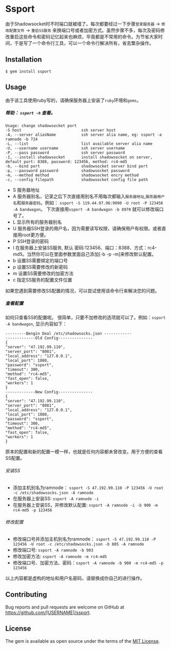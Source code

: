 # Ssport

由于Shadowsocket时不时端口就被墙了。每次都要经过一下步骤`登录服务器` -> `修改配置文件` -> `重启SS服务` 来换端口号或者加密方式。虽然步骤不多，每次及密码修改重启这些命令和密码记忆起来也麻烦，毕竟都是不常用的命令。为节省大家时间，于是写了一个命令行工具，可以一个命令行解决所有，省去繁杂操作。

## Installation

    $ gem install ssport

## Usage

由于该工具使用ruby写的，请确保服务器上安装了`ruby`环境和`gems`。

##### 帮助： `ssport -h` 查看。

    Usage: change shadowsocket port
    -S host                          ssh server host
    -A, --server aliasName           ssh server alia name, eg: ssport -a ramnode -b 724
    -L, --list                       list available server alia name
    -U, --username username          ssh server username
    -P, --pass password              ssh server password
    -I, --install shadowsocket       install shadowsocket on server, default port: 8388, password: 123456, method: rc4-md5
    -b, --bind port                  shadowsocket server bind port
    -p, --password password          shadowsocket password
    -m, --method method              shadowsocket encry method
    -c, --config filepath            shadowsocket config file path


* S 服务器地址 
* A 服务器别名，记录之后下次直接用别名不用每次都输入`服务器地址`,`服务器用户名`和`服务器密码`。例如： `ssport -S 119.44.97.96:9090 -U root -P 123456 -A bandwagon`。 下次直接用`ssport -A bandwagon -b 8970` 就可以修改端口号了。
* L 显示所有的服务器别名
* U 服务器SSH登录的用户名，因为需要读写权限，请确保用户有权限。或者直接用root更方便。
* P SSH登录的密码
* I 在服务器上安装SS服务, 默认 密码:123456、端口：8388、方式：rc4-md5。当然你可以在里面参数里面自己添加[-b -p -m]来修改默认配置。
* b 设置SS需要绑定的端口号
* p 设置SS需要修改的新密码
* m 设置SS需要修改的加密方法
* c 指定SS服务的配置文件位置

如果您遇到需要修改SS配置的情况，可以尝试使用该命令行来解决您的问题。

##### 查看配置

如何只查看SS的配置呢。 很简单，只要不加修改的选项就可以了。例如：`ssport -A bandwagon`, 显示内容如下：

    ---------Bengin Deal /etc/shadowsocks.json ------------
    -------------Old Config---------------
    {
    "server": "47.192.99.110",
    "server_port": "8081",
    "local_address": "127.0.0.1",
    "local_port": 1080,
    "password": "ssport",
    "timeout": 300,
    "method": "rc4-md5",
    "fast_open": false,
    "workers": 1
    }
    -------------New Config---------------
    {
    "server": "47.192.99.110",
    "server_port": "8081",
    "local_address": "127.0.0.1",
    "local_port": 1080,
    "password": "ssport",
    "timeout": 300,
    "method": "rc4-md5",
    "fast_open": false,
    "workers": 1
    }

原本的配置和新的配置一模一样，也就是任何内容都未曾改变。用于方便的查看SS配置。

###### 安装SS

* 添加主机别名为ramnode： `ssport -S 47.192.99.110 -P 123456 -U root -c /etc/shadowsocks.json -A ramnode`
* 在服务器上安装SS: `ssport -A ramnode -i`
* 在服务器上安装SS，并修改默认配置: `ssport -A ramnode -i -b 900 -m rc4-md5 -p 123456`


###### 修改配置

* 修改端口号并添加主机别名为ramnode： `ssport -S 47.192.99.110 -P 123456 -U root -c /etc/shadowsocks.json -b 805 -A ramnode`
* 修改端口号: `ssport -A ramnode -b 903`
* 修改加密方法: `ssport -A ramnode -m rc4-md5`
* 修改端口号、加密方法、密码：`ssport -A ramnode -b 900 -m rc4-md5 -p 123456`

以上内容都是虚构的地址和用户名密码，请替换成你自己的进行操作。

## Contributing

Bug reports and pull requests are welcome on GitHub at https://github.com/[USERNAME]/ssport.

## License

The gem is available as open source under the terms of the [MIT License](https://opensource.org/licenses/MIT).
